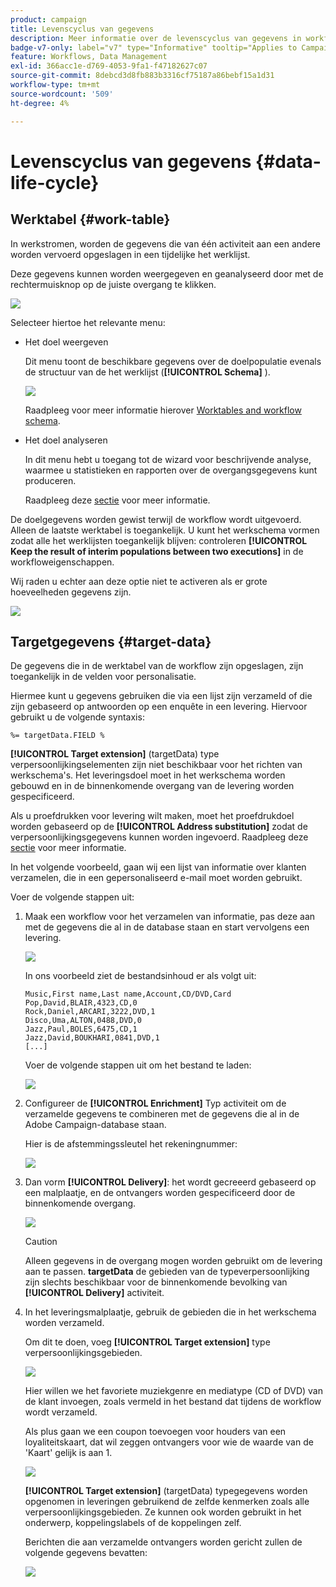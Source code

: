 ```yaml
---
product: campaign
title: Levenscyclus van gegevens
description: Meer informatie over de levenscyclus van gegevens in workflows
badge-v7-only: label="v7" type="Informative" tooltip="Applies to Campaign Classic v7 only"
feature: Workflows, Data Management
exl-id: 366acc1e-d769-4053-9fa1-f47182627c07
source-git-commit: 8debcd3d8fb883b3316cf75187a86bebf15a1d31
workflow-type: tm+mt
source-wordcount: '509'
ht-degree: 4%

---
```


# Levenscyclus van gegevens {#data-life-cycle}



## Werktabel {#work-table}

In werkstromen, worden de gegevens die van één activiteit aan een andere worden vervoerd opgeslagen in een tijdelijke het werklijst.

Deze gegevens kunnen worden weergegeven en geanalyseerd door met de rechtermuisknop op de juiste overgang te klikken.

![](assets/wf-right-click-analyze.png)

Selecteer hiertoe het relevante menu:

* Het doel weergeven

   Dit menu toont de beschikbare gegevens over de doelpopulatie evenals de structuur van de het werklijst (**[!UICONTROL Schema]** ).

   ![](assets/wf-right-click-display.png)

   Raadpleeg voor meer informatie hierover [Worktables and workflow schema](monitoring-workflow-execution.md#worktables-and-workflow-schema).

* Het doel analyseren

   In dit menu hebt u toegang tot de wizard voor beschrijvende analyse, waarmee u statistieken en rapporten over de overgangsgegevens kunt produceren.

   Raadpleeg deze [sectie](../../reporting/using/using-the-descriptive-analysis-wizard.md) voor meer informatie.

De doelgegevens worden gewist terwijl de workflow wordt uitgevoerd. Alleen de laatste werktabel is toegankelijk. U kunt het werkschema vormen zodat alle het werklijsten toegankelijk blijven: controleren **[!UICONTROL Keep the result of interim populations between two executions]** in de workfloweigenschappen.

Wij raden u echter aan deze optie niet te activeren als er grote hoeveelheden gegevens zijn.

![](assets/wf-purge-data-option.png)

## Targetgegevens {#target-data}

De gegevens die in de werktabel van de workflow zijn opgeslagen, zijn toegankelijk in de velden voor personalisatie.

Hiermee kunt u gegevens gebruiken die via een lijst zijn verzameld of die zijn gebaseerd op antwoorden op een enquête in een levering. Hiervoor gebruikt u de volgende syntaxis:

```
%= targetData.FIELD %
```

**[!UICONTROL Target extension]** (targetData) type verpersoonlijkingselementen zijn niet beschikbaar voor het richten van werkschema&#39;s. Het leveringsdoel moet in het werkschema worden gebouwd en in de binnenkomende overgang van de levering worden gespecificeerd.

Als u proefdrukken voor levering wilt maken, moet het proefdrukdoel worden gebaseerd op de **[!UICONTROL Address substitution]** zodat de verpersoonlijkingsgegevens kunnen worden ingevoerd. Raadpleeg deze [sectie](../../delivery/using/steps-defining-the-target-population.md#using-address-substitution-in-proof) voor meer informatie.

In het volgende voorbeeld, gaan wij een lijst van informatie over klanten verzamelen, die in een gepersonaliseerd e-mail moet worden gebruikt.

Voer de volgende stappen uit:

1. Maak een workflow voor het verzamelen van informatie, pas deze aan met de gegevens die al in de database staan en start vervolgens een levering.

   ![](assets/wf-targetdata-sample-1.png)

   In ons voorbeeld ziet de bestandsinhoud er als volgt uit:

   ```
   Music,First name,Last name,Account,CD/DVD,Card
   Pop,David,BLAIR,4323,CD,0
   Rock,Daniel,ARCARI,3222,DVD,1
   Disco,Uma,ALTON,0488,DVD,0
   Jazz,Paul,BOLES,6475,CD,1
   Jazz,David,BOUKHARI,0841,DVD,1
   [...]
   ```

   Voer de volgende stappen uit om het bestand te laden:

   ![](assets/wf-targetdata-sample-2.png)

1. Configureer de **[!UICONTROL Enrichment]** Typ activiteit om de verzamelde gegevens te combineren met de gegevens die al in de Adobe Campaign-database staan.

   Hier is de afstemmingssleutel het rekeningnummer:

   ![](assets/wf-targetdata-sample-3.png)

1. Dan vorm **[!UICONTROL Delivery]**: het wordt gecreeerd gebaseerd op een malplaatje, en de ontvangers worden gespecificeerd door de binnenkomende overgang.

   ![](assets/wf-targetdata-sample-4.png)

   >[!CAUTION]
   >
   >Alleen gegevens in de overgang mogen worden gebruikt om de levering aan te passen. **targetData** de gebieden van de typeverpersoonlijking zijn slechts beschikbaar voor de binnenkomende bevolking van **[!UICONTROL Delivery]** activiteit.

1. In het leveringsmalplaatje, gebruik de gebieden die in het werkschema worden verzameld.

   Om dit te doen, voeg **[!UICONTROL Target extension]** type verpersoonlijkingsgebieden.

   ![](assets/wf-targetdata-sample-5.png)

   Hier willen we het favoriete muziekgenre en mediatype (CD of DVD) van de klant invoegen, zoals vermeld in het bestand dat tijdens de workflow wordt verzameld.

   Als plus gaan we een coupon toevoegen voor houders van een loyaliteitskaart, dat wil zeggen ontvangers voor wie de waarde van de &#39;Kaart&#39; gelijk is aan 1.

   ![](assets/wf-targetdata-sample-6.png)

   **[!UICONTROL Target extension]** (targetData) typegegevens worden opgenomen in leveringen gebruikend de zelfde kenmerken zoals alle verpersoonlijkingsgebieden. Ze kunnen ook worden gebruikt in het onderwerp, koppelingslabels of de koppelingen zelf.

   Berichten die aan verzamelde ontvangers worden gericht zullen de volgende gegevens bevatten:

   ![](assets/wf-targetdata-sample-7.png)
